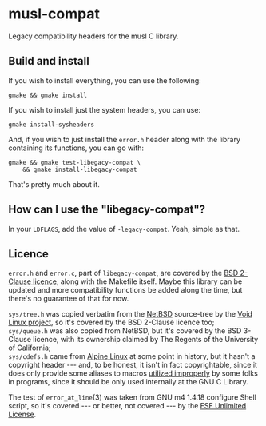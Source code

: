 # musl-compat

Legacy compatibility headers for the musl C library.

## Build and install

If you wish to install everything, you can use the following:

```console
gmake && gmake install
```

If you wish to install just the system headers, you can use:

```console
gmake install-sysheaders
```

And, if you wish to just install the ``error.h`` header along with the library
containing its functions, you can go with:

```console
gmake && gmake test-libegacy-compat \
    && gmake install-libegacy-compat
```

That's pretty much about it.

## How can I use the "libegacy-compat"?

In your ``LDFLAGS``, add the value of ``-legacy-compat``.
Yeah, simple as that.

## Licence

``error.h`` and ``error.c``, part of ``libegacy-compat``, are covered by the
[BSD 2-Clause licence](./LICENCE), along with the Makefile itself.
Maybe this library can be updated and more compatibility functions be added
along the time, but there's no guarantee of that for now.

``sys/tree.h`` was copied verbatim from the [NetBSD](https://netbsd.org)
source-tree by the [Void Linux project](https://voidlinux.org), so it's covered
by the BSD 2-Clause licence too;  
``sys/queue.h`` was also copied from NetBSD, but it's covered by the BSD 3-Clause
licence, with its ownership claimed by The Regents of the University of California;  
``sys/cdefs.h`` came from [Alpine Linux](https://alpinelinux.org) at some point
in history, but it hasn't a copyright header --- and, to be honest, it isn't
in fact copyrightable, since it does only provide some aliases to macros
[utilized improperly](https://wiki.musl-libc.org/faq.html#Q:-When-compiling-something-against-musl,-I-get-error-messages-about-%3Ccode%3Esys/cdefs.h%3C/code%3E)
by some folks in programs, since it should be only used internally at the
GNU C Library.

The test of ``error_at_line``(3) was taken from GNU m4 1.4.18 configure
Shell script, so it's covered --- or better, not covered --- by the
[FSF Unlimited License](./tests/LICENCE.FSFUL).
